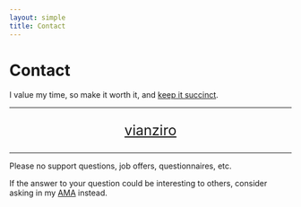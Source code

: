 ```yaml
---
layout: simple
title: Contact
---
```


<style>
.hero-body .column {
	margin-bottom: 180px;
}

#email {
	text-align: center;
	font-size: 25px;
}
</style>

<script type="module">
// Forwards `subject` and `body` search params to the email link

const originalSearchParams = new URLSearchParams(location.search);
const element = document.querySelector('#email a');

const searchParams = new URLSearchParams();
if (originalSearchParams.has('subject')) {
	searchParams.set('subject', originalSearchParams.get('subject'));
}
if (originalSearchParams.has('body')) {
	searchParams.set('body', originalSearchParams.get('body'));
}

element.search = searchParams.toString();
</script>

# Contact

I value my time, so make it worth it, and [keep it succinct](https://www.google.com/search?q=succinct+emails).

---

<p id="email">
	<a href="mailto:sepyan@poliwangi.ac.id">vianziro</a>
</p>

---

Please no support questions, job offers, questionnaires, etc.

If the answer to your question could be interesting to others, consider asking in my [AMA](https://github.com/vianziro) instead.
